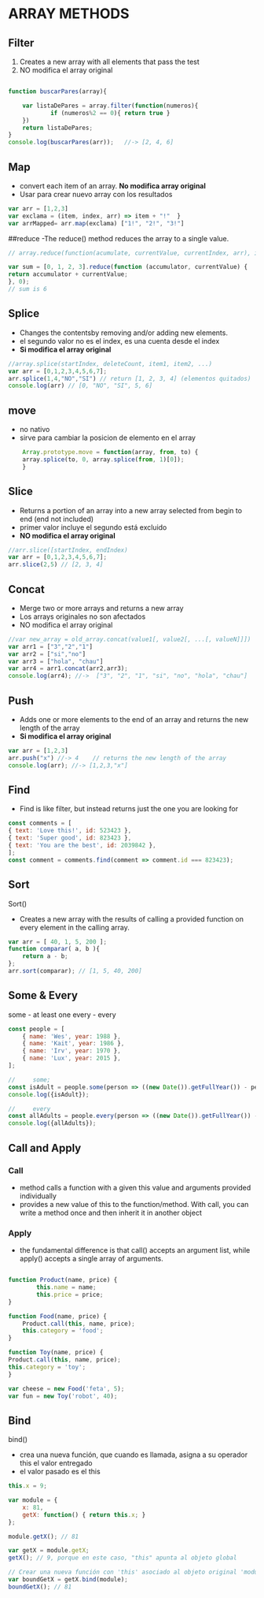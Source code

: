 
# ARRAY METHODS


## Filter

1. Creates a new array with all elements that pass the test 
3. NO modifica el array original

```javascript

function buscarPares(array){

    var listaDePares = array.filter(function(numeros){
            if (numeros%2 == 0){ return true }
    })
    return listaDePares;
}
console.log(buscarPares(arr));   //-> [2, 4, 6]

```

## Map
- convert each item of an array. **No modifica array original**
- Usar para crear nuevo array con los resultados

```javascript
var arr = [1,2,3]  
var exclama = (item, index, arr) => item + "!"  }   
var arrMapped= arr.map(exclama) ["1!", "2!", "3!"]
```

##reduce
-The reduce() method reduces the array to a single value.

```javascript
// array.reduce(function(acumulate, currentValue, currentIndex, arr), initialValue)

var sum = [0, 1, 2, 3].reduce(function (accumulator, currentValue) {
return accumulator + currentValue;
}, 0);
// sum is 6
```

## Splice

- Changes the contentsby removing and/or adding new elements.
- el segundo valor no es el index, es una cuenta desde el index
- **Si modifica el array original**


```javascript
//array.splice(startIndex, deleteCount, item1, item2, ...)
var arr = [0,1,2,3,4,5,6,7];
arr.splice(1,4,"NO","SI") // return [1, 2, 3, 4] (elementos quitados)
console.log(arr) // [0, "NO", "SI", 5, 6]
```

## move

- no nativo
- sirve para cambiar la posicion de elemento en el array

```javascript
    Array.prototype.move = function(array, from, to) {
    array.splice(to, 0, array.splice(from, 1)[0]);
    }
```

## Slice
- Returns a portion of an array into a new array selected from begin to end (end not included)
- primer valor incluye el segundo está excluido
- **NO modifica el array original**

```javascript
//arr.slice([startIndex, endIndex)
var arr = [0,1,2,3,4,5,6,7];
arr.slice(2,5) // [2, 3, 4]
```

## Concat
- Merge two or more arrays and returns a new array
- Los arrays originales no son afectados
- NO modifica el array original

```javascript
//var new_array = old_array.concat(value1[, value2[, ...[, valueN]]])
var arr1 = ["3","2","1"]  
var arr2 = ["si","no"]  
var arr3 = ["hola", "chau"] 
var arr4 = arr1.concat(arr2,arr3);
console.log(arr4); //->  ["3", "2", "1", "si", "no", "hola", "chau"]

```

## Push
- Adds one or more elements to the end of an array and returns the new length of the array
- **Si modifica el array original**


```javascript
var arr = [1,2,3]
arr.push("x") //-> 4    // returns the new length of the array
console.log(arr); //-> [1,2,3,"x"]
```

## Find
- Find is like filter, but instead returns just the one you are looking for 

```javascript 
const comments = [
{ text: 'Love this!', id: 523423 },
{ text: 'Super good', id: 823423 },
{ text: 'You are the best', id: 2039842 },
];
const comment = comments.find(comment => comment.id === 823423);
```

## Sort

Sort()
- Creates a new array with the results of calling a provided function on every element in the calling array. 

```javascript
var arr = [ 40, 1, 5, 200 ];
function comparar( a, b ){ 
    return a - b; 
};
arr.sort(comparar); // [1, 5, 40, 200]

```

## Some & Every
some - at least one
every - every
```javascript
const people = [
    { name: 'Wes', year: 1988 },
    { name: 'Kait', year: 1986 },
    { name: 'Irv', year: 1970 },
    { name: 'Lux', year: 2015 },
];

//     some;
const isAdult = people.some(person => ((new Date()).getFullYear()) - person.year >= 19);
console.log({isAdult});

//     every
const allAdults = people.every(person => ((new Date()).getFullYear()) - person.year >= 19);
console.log({allAdults});
```

## Call and Apply

### Call
- method calls a function with a given this value and arguments provided individually
- provides a new value of this to the function/method. With call, you can write a method once and then inherit it in another object

### Apply
- the fundamental difference is that call() accepts an argument list, while apply() accepts a single array of arguments.

```javascript

function Product(name, price) {
        this.name = name;
        this.price = price;
}

function Food(name, price) {
    Product.call(this, name, price);
    this.category = 'food';
}

function Toy(name, price) {
Product.call(this, name, price);
this.category = 'toy';
}

var cheese = new Food('feta', 5);
var fun = new Toy('robot', 40);

```

## Bind

bind()  
- crea una nueva función, que cuando es llamada, asigna a su operador this el valor entregado
- el valor pasado es el this

```javascript
this.x = 9;

var module = {
    x: 81,
    getX: function() { return this.x; }
};

module.getX(); // 81

var getX = module.getX;
getX(); // 9, porque en este caso, "this" apunta al objeto global

// Crear una nueva función con 'this' asociado al objeto original 'module'
var boundGetX = getX.bind(module);
boundGetX(); // 81

```
